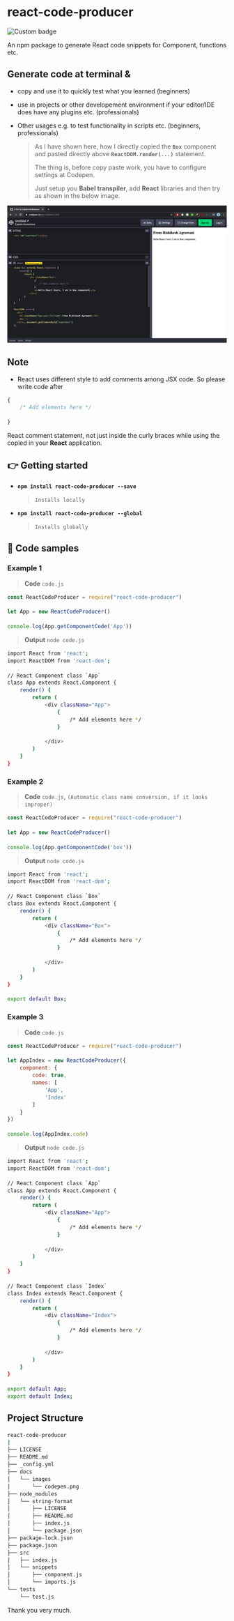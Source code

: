 # react-code-producer

![Custom badge](https://img.shields.io/endpoint?color=green&label=react-code-producer&logo=react&style=plastic&url=https%3A%2F%2Fshields.redsparr0w.com%2F2473%2Fmonday)

An npm package to generate React code snippets for Component, functions etc.

## Generate code at terminal &

+ copy and use it to quickly test what you learned (beginners)

+ use in projects or other developement environment if your editor/IDE does have any plugins etc. (professionals)

+ Other usages e.g. to test functionality in scripts etc. (beginners, professionals)

    > As I have shown here, how I directly copied the **`Box`** component and pasted directly above **`ReactDOM.render(...)`** statement. 
    >
    > The thing is, before copy paste work, you have to configure settings at Codepen. 
    >
    > Just setup you **Babel transpiler**, add **React** libraries and then try as shown in the below image.

![Box At Codepen](./docs/images/codepen.png)

## Note

+ React uses different style to add comments among JSX code. 
So please write code after 

```javascript
{ 
    /* Add elements here */ 
    
}
``` 

React comment statement, not just inside the curly braces while using the copied in your **React** application.


## :point_right: Getting started

+ **`npm install react-code-producer --save`**  

    > `Installs locally`

+ **`npm install react-code-producer --global`**  

    > `Installs globally`


## :pushpin: Code samples

### Example 1

> **Code** `code.js`

```javascript
const ReactCodeProducer = require("react-code-producer")

let App = new ReactCodeProducer()

console.log(App.getComponentCode('App'))
```

> **Output** `node code.js`

```bash
import React from 'react';
import ReactDOM from 'react-dom';

// React Component class `App`
class App extends React.Component {
    render() {
        return (
            <div className="App">
                { 
                    /* Add elements here */ 
                }

            </div>
        )
    }
}
```

### Example 2

> **Code** `code.js`, `(Automatic class name conversion, if it looks improper)`

```javascript
const ReactCodeProducer = require("react-code-producer")

let App = new ReactCodeProducer()

console.log(App.getComponentCode('box'))
```

> **Output** `node code.js`

```bash
import React from 'react';
import ReactDOM from 'react-dom';

// React Component class `Box`
class Box extends React.Component {
    render() {
        return (
            <div className="Box">
                { 
                    /* Add elements here */ 
                }

            </div>
        )
    }
}

export default Box;
```

### Example 3

> **Code** `code.js`

```javascript
const ReactCodeProducer = require("react-code-producer")

let AppIndex = new ReactCodeProducer({
    component: {
        code: true,
        names: [
            'App',
            'Index'
        ]
    }
})

console.log(AppIndex.code)
```

> **Output** `node code.js`

```bash
import React from 'react';
import ReactDOM from 'react-dom';

// React Component class `App`
class App extends React.Component {
    render() {
        return (
            <div className="App">
                { 
                    /* Add elements here */ 
                }

            </div>
        )
    }
}

// React Component class `Index`
class Index extends React.Component {
    render() {
        return (
            <div className="Index">
                { 
                    /* Add elements here */ 
                }

            </div>
        )
    }
}

export default App;
export default Index;
```

## Project Structure

```bash
react-code-producer
|
├── LICENSE
├── README.md
├── _config.yml
├── docs
│   └── images
│       └── codepen.png
├── node_modules
│   └── string-format
│       ├── LICENSE
│       ├── README.md
│       ├── index.js
│       └── package.json
├── package-lock.json
├── package.json
├── src
│   ├── index.js
│   └── snippets
│       ├── component.js
│       └── imports.js
└── tests
    └── test.js
```

Thank you very much.
